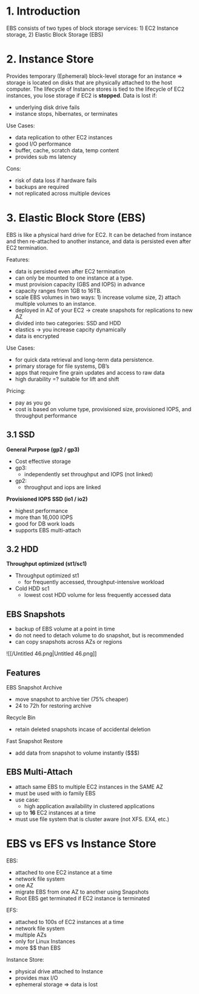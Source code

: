 # 1. Introduction

EBS consists of two types of block storage services: 1) EC2 Instance storage, 2) Elastic Block Storage (EBS)

# 2. Instance Store

Provides temporary (Ephemeral) block-level storage for an instance ⇒ storage is located on disks that are physically attached to the host computer. The lifecycle of Instance stores is tied to the lifecycle of EC2 instances, you lose storage if EC2 is **stopped**. Data is lost if:

- underlying disk drive fails
- instance stops, hibernates, or terminates

  

Use Cases:

- data replication to other EC2 instances
- good I/O performance
- buffer, cache, scratch data, temp content
- provides sub ms latency

Cons:

- risk of data loss if hardware fails
- backups are required
- not replicated across multiple devices

# 3. Elastic Block Store (EBS)

EBS is like a physical hard drive for EC2. It can be detached from instance and then re-attached to another instance, and data is persisted even after EC2 termination.

  

Features:

- data is persisted even after EC2 termination
- can only be mounted to one instance at a type.
- must provision capacity (GBS and IOPS) in advance
- capacity ranges from 1GB to 16TB.
- scale EBS volumes in two ways: 1) increase volume size, 2) attach multiple volumes to an instance.
- deployed in AZ of your EC2 → create snapshots for replications to new AZ
- divided into two categories: SSD and HDD
- elastics → you increase capcity dynamically
- data is encrypted

  

Use Cases:

- for quick data retrieval and long-term data persistence.
- primary storage for file systems, DB’s
- apps that require fine grain updates and access to raw data
- high durability =? suitable for lift and shift

  

Pricing:

- pay as you go
- cost is based on volume type, provisioned size, provisioned IOPS, and throughput performance

  

## 3.1 SSD

**General Purpose (gp2 / gp3)**

- Cost effective storage
- gp3:
    - independently set throughput and IOPS (not linked)
- gp2:
    - throughput and iops are linked

**Provisioned IOPS SSD (io1 / io2)**

- highest performance
- more than 16,000 IOPS
- good for DB work loads
- supports EBS multi-attach

## 3.2 HDD

**Throughput optimized (st1/sc1)**

- Throughput optimized st1
    - for frequently accessed, throughput-intensive workload
- Cold HDD sc1
    - lowest cost HDD volume for less frequently accessed data

## EBS Snapshots

- backup of EBS volume at a point in time
- do not need to detach volume to do snapshot, but is recommended
- can copy snapshots across AZs or regions

![[/Untitled 46.png|Untitled 46.png]]

## Features

EBS Snapshot Archive

- move snapshot to archive tier (75% cheaper)
- 24 to 72h for restoring archive

Recycle Bin

- retain deleted snapshots incase of accidental deletion

Fast Snapshot Restore

- add data from snapshot to volume instantly ($$$)

  

## EBS Multi-Attach

- attach same EBS to multiple EC2 instances in the SAME AZ
- must be used with io family EBS
- use case:
    - high application availability in clustered applications
- up to **16** EC2 instances at a time
- must use file system that is cluster aware (not XFS. EX4, etc.)

# EBS vs EFS vs Instance Store

EBS:

- attached to one EC2 instance at a time
- network file system
- one AZ
- migrate EBS from one AZ to another using Snapshots
- Root EBS get terminated if EC2 instance is terminated

EFS:

- attached to 100s of EC2 instances at a time
- network file system
- multiple AZs
- only for Linux Instances
- more $$ than EBS

Instance Store:

- physical drive attached to Instance
- provides max I/O
- ephemeral storage ⇒ data is lost
